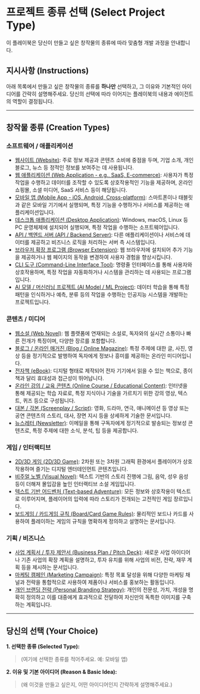 # 프로젝트 종류 선택 (Select Project Type)

이 플레이북은 당신이 만들고 싶은 창작물의 종류에 따라 맞춤형 개발 과정을 안내합니다.

## 지시사항 (Instructions)

아래 목록에서 만들고 싶은 창작물의 종류를 **하나만** 선택하고, 그 이유와 기본적인 아이디어를 간략히 설명해주세요.
당신의 선택에 따라 이어지는 플레이북의 내용과 에이전트의 역할이 결정됩니다.

---

## 창작물 종류 (Creation Types)

### 소프트웨어 / 애플리케이션

- [웹사이트 (Website)](./playbooks/website.md): 주로 정보 제공과 콘텐츠 소비에 중점을 두며, 기업 소개, 개인 블로그, 뉴스 등 정적인 정보를 보여주는 데 사용됩니다.
- [웹 애플리케이션 (Web Application - e.g., SaaS, E-commerce)](./playbooks/web_application.md): 사용자가 특정 작업을 수행하고 데이터를 조작할 수 있도록 상호작용적인 기능을 제공하며, 온라인 쇼핑몰, 소셜 미디어, SaaS 서비스 등이 해당됩니다.
- [모바일 앱 (Mobile App - iOS, Android, Cross-platform)](./playbooks/mobile_app.md): 스마트폰이나 태블릿과 같은 모바일 기기에서 실행되며, 특정 기능을 수행하거나 서비스를 제공하는 애플리케이션입니다.
- [데스크톱 애플리케이션 (Desktop Application)](./playbooks/desktop_application.md): Windows, macOS, Linux 등 PC 운영체제에 설치되어 실행되며, 특정 작업을 수행하는 소프트웨어입니다.
- [API / 백엔드 서버 (API / Backend Server)](./playbooks/api_backend.md): 다른 애플리케이션이나 서비스에 데이터를 제공하고 비즈니스 로직을 처리하는 서버 측 시스템입니다.
- [브라우저 확장 프로그램 (Browser Extension)](./playbooks/browser_extension.md): 웹 브라우저에 설치되어 추가 기능을 제공하거나 웹 페이지의 동작을 변경하여 사용자 경험을 향상시킵니다.
- [CLI 도구 (Command-Line Interface Tool)](./playbooks/cli_tool.md): 명령줄 인터페이스를 통해 사용자와 상호작용하며, 특정 작업을 자동화하거나 시스템을 관리하는 데 사용되는 프로그램입니다.
- [AI 모델 / 머신러닝 프로젝트 (AI Model / ML Project)](./playbooks/ai_model.md): 데이터 학습을 통해 특정 패턴을 인식하거나 예측, 분류 등의 작업을 수행하는 인공지능 시스템을 개발하는 프로젝트입니다.

### 콘텐츠 / 미디어

- [웹소설 (Web Novel)](./playbooks/web_novel.md): 웹 플랫폼에 연재되는 소설로, 독자와의 실시간 소통이나 빠른 전개가 특징이며, 다양한 장르를 포함합니다.
- [블로그 / 온라인 매거진 (Blog / Online Magazine)](./playbooks/blog.md): 특정 주제에 대한 글, 사진, 영상 등을 정기적으로 발행하여 독자에게 정보나 흥미를 제공하는 온라인 미디어입니다.
- [전자책 (eBook)](./playbooks/ebook.md): 디지털 형태로 제작되어 전자 기기에서 읽을 수 있는 책으로, 종이책과 달리 휴대성과 접근성이 뛰어납니다.
- [온라인 강의 / 교육 콘텐츠 (Online Course / Educational Content)](./playbooks/online_course.md): 인터넷을 통해 제공되는 학습 자료로, 특정 지식이나 기술을 가르치기 위한 강의 영상, 텍스트, 퀴즈 등으로 구성됩니다.
- [대본 / 각본 (Screenplay / Script)](./playbooks/script.md): 영화, 드라마, 연극, 애니메이션 등 영상 또는 공연 콘텐츠의 스토리, 대사, 장면 지시 등을 상세하게 기술한 문서입니다.
- [뉴스레터 (Newsletter)](./playbooks/newsletter.md): 이메일을 통해 구독자에게 정기적으로 발송되는 정보성 콘텐츠로, 특정 주제에 대한 소식, 분석, 팁 등을 제공합니다.

### 게임 / 인터랙티브

- [2D/3D 게임 (2D/3D Game)](./playbooks/game_2d_3d.md): 2차원 또는 3차원 그래픽 환경에서 플레이어가 상호작용하며 즐기는 디지털 엔터테인먼트 콘텐츠입니다.
- [비주얼 노벨 (Visual Novel)](./playbooks/visual_novel.md): 텍스트 기반의 스토리 진행에 그림, 음악, 성우 음성 등이 더해져 몰입감을 높인 인터랙티브 소설 게임입니다.
- [텍스트 기반 어드벤처 (Text-based Adventure)](./playbooks/text_adventure.md): 모든 정보와 상호작용이 텍스트로 이루어지며, 플레이어의 입력에 따라 스토리가 전개되는 고전적인 게임 장르입니다.
- [보드게임 / 카드게임 규칙 (Board/Card Game Rules)](./playbooks/board_game.md): 물리적인 보드나 카드를 사용하여 플레이하는 게임의 규칙을 명확하게 정의하고 설명하는 문서입니다.

### 기획 / 비즈니스

- [사업 계획서 / 투자 제안서 (Business Plan / Pitch Deck)](./playbooks/business_plan.md): 새로운 사업 아이디어나 기존 사업의 확장 계획을 설명하고, 투자 유치를 위해 사업의 비전, 전략, 재무 계획 등을 제시하는 문서입니다.
- [마케팅 캠페인 (Marketing Campaign)](./playbooks/marketing_campaign.md): 특정 목표 달성을 위해 다양한 마케팅 채널과 전략을 통합적으로 사용하여 제품이나 서비스를 홍보하는 활동입니다.
- [개인 브랜딩 전략 (Personal Branding Strategy)](./playbooks/personal_branding.md): 개인의 전문성, 가치, 개성을 명확히 정의하고 이를 대중에게 효과적으로 전달하여 자신만의 독특한 이미지를 구축하는 계획입니다.

---

## 당신의 선택 (Your Choice)

**1. 선택한 종류 (Selected Type):**
> (여기에 선택한 종류를 적어주세요. 예: 모바일 앱)

**2. 이유 및 기본 아이디어 (Reason & Basic Idea):**
> (왜 이것을 만들고 싶은지, 어떤 아이디어인지 간략하게 설명해주세요.)
